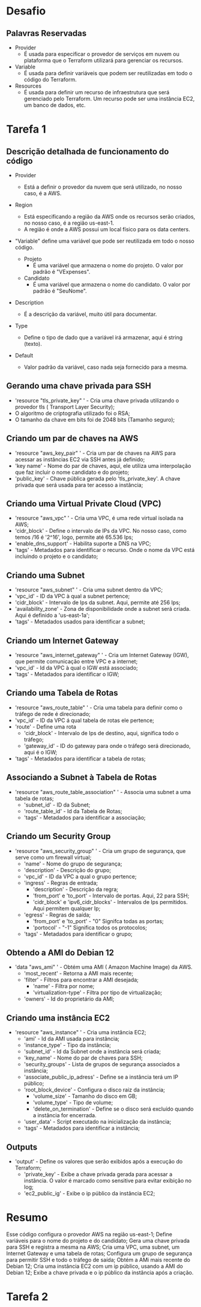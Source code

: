 # Desafio

## Palavras Reservadas

   - Provider
      - É usada para especificar o provedor de serviços em nuvem ou plataforma que o Terraform utilizará para gerenciar os recursos.
   - Variable
      - É usada para definir variáveis que podem ser reutilizadas em todo o código do Terraform.
   - Resources
      - É usada para definir um recurso de infraestrutura que será gerenciado pelo Terraform. Um recurso pode ser uma instância EC2, um banco de dados, etc.

# Tarefa 1

## Descrição detalhada de funcionamento do código

- Provider
   - Está a definir o provedor da nuvem que será utilizado, no nosso caso, é a AWS.
     
- Region
   - Está especificando a região da AWS onde os recursos serão criados, no nosso caso, é a região us-east-1.
   - A região é onde a AWS possui um local físico para os data centers.


- "Variable" define uma variável que pode ser reutilizada em todo o nosso código.
    - Projeto
      - É uma variável que armazena o nome do projeto. O valor por padrão é "VExpenses".
    - Candidato
      - É uma variável que armazena o nome do candidato. O valor por padrão é "SeuNome".

- Description
  - É a descrição da variável, muito útil para documentar.

- Type
  - Define o tipo de dado que a variável irá armazenar, aqui é string (texto).

- Default
  - Valor padrão da variável, caso nada seja fornecido para a mesma.

## Gerando uma chave privada para SSH
   - 'resource "tls_private_key" ' - Cria uma chave privada utilizando o provedor tls ( Transport Layer Security);
   - O algoritmo de criptografia utilizado foi o RSA;
   - O tamanho da chave em bits foi de 2048 bits (Tamanho seguro);
## Criando um par de chaves na AWS
   - 'resource "aws_key_pair" ' - Cria um par de chaves na AWS para acessar as instâncias EC2 via SSH antes já definido;
   - 'key name' - Nome do par de chaves, aqui, ele utiliza uma interpolação que faz incluir o nome candidato e do projeto;
   - 'public_key' - Chave pública gerada pelo 'tls_private_key'. A chave privada que será usada para ter acesso a instância;
## Criando uma Virtual Private Cloud (VPC)
   - 'resource "aws_vpc" ' - Cria uma VPC, é uma rede virtual isolada na AWS;
   - 'cidr_block' - Define o intervalo de IPs da VPC. No nosso caso, como temos /16 é '2^16', logo, permite até 65.536 Ips;
   - 'enable_dns_support' - Habilita suporte a DNS na VPC;
   - 'tags' - Metadados para identificar o recurso. Onde o nome da VPC está incluindo o projeto e o candidato;
## Criando uma Subnet
   - 'resource "aws_subnet" ' - Cria uma subnet dentro da VPC;
   - 'vpc_id' - ID da VPC à qual a subnet pertence;
   - 'cidr_block' - Intervalo de Ips da subnet. Aqui, permite até 256 Ips;
   - 'availability_zone' - Zona de disponibilidade onde a subnet será criada. Aqui é definido a 'us-east-1a';
   - 'tags' - Metadados usados para identificar a subnet;
## Criando um Internet Gateway
   - 'resource "aws_internet_gateway" ' - Cria um Internet Gateway (IGW), que permite comunicação entre VPC e a internet;
   - 'vpc_id' - Id da VPC à qual o IGW está associado;
   - 'tags' - Metadados para identificar o IGW;
## Criando uma Tabela de Rotas
   - 'resource "aws_route_table" ' - Cria uma tabela para definir como o tráfego de rede é direcionado;
   - 'vpc_id' - ID da VPC á qual tabela de rotas ele pertence;
   - 'route' - Define uma rota
     - 'cidr_block' - Intervalo de Ips de destino, aqui, significa todo o tráfego;
     - 'gateway_id' - ID do gateway para onde o tráfego será direcionado, aqui é o IGW;
   - 'tags' - Metadados para identificar a tabela de rotas;
## Associando a Subnet à Tabela de Rotas
   - 'resource "aws_route_table_association" ' - Associa uma subnet a uma tabela de rotas;
     - 'subnet_id' - ID da Subnet;
     - 'route_table_id' - Id da Tabela de Rotas;
     - 'tags' - Metadados para identificar a associação;
## Criando um Security Group
   - 'resource "aws_security_group" ' - Cria um grupo de segurança, que serve como um firewall virtual;
      - 'name' - Nome do grupo de segurança;
      - 'description' - Descrição do grupo;
      - 'vpc_id' - ID da VPC a qual o grupo pertence;
      - 'ingress' - Regras de entrada;
         - 'description' - Descrição da regra;
         - 'from_port' e 'to_port' - Intervalo de portas. Aqui, 22 para SSH;
         - 'cidr_block' e 'ipv6_cidr_blocks' - Intervalos de Ips permitidos. Aqui permitem qualquer Ip;
      - 'egress' - Regras de saída;
          - 'from_port' e 'to_port' - "0" Signifca todas as portas;
          - 'portocol' - "-1" Significa todos os protocolos;
      - 'tags' - Metadados para identificar o grupo;
## Obtendo a AMI do Debian 12
  - 'data "aws_ami" ' - Obtém uma AMI ( Amazon Machine Image) da AWS.
     - 'most_recent' - Retorna a AMI mais recente;
     - 'filter' - Filtros para encontrar a AMI desejada;
        - 'name' - Filtra por nome;
        - 'virtualization-type' - Filtra por tipo de virtualização;
     - 'owners' - Id do proprietário da AMI;

## Criando uma instância EC2
   - 'resource "aws_instance" ' -  Cria uma instância EC2;
      - 'ami' - Id da AMI usada para instância;
      - 'instance_type' - Tipo da instância;
      - 'subnet_id' - Id da Subnet onde a instância será criada;
      - 'key_name' - Nome do par de chaves para SSH;
      - 'security_groups' - Lista de grupos de segurança associados a instância;
      - 'associate_public_ip_adress' - Define se a instância terá um IP público;
      - 'root_block_device' - Configura o disco raiz da instância;
         - 'volume_size' - Tamanho do disco em GB;
         - 'volume_type' - Tipo de volume;
         - 'delete_on_termination' - Define se o disco será excluído quando a instância for encerrada.
      - 'user_data' - Script executado na inicialização da instância;
      - 'tags' - Metadados para identificar a instância;
## Outputs 
  - 'output' - Define os valores que serão exibidos após a execução do Terraform;
     - 'private_key' - Exibe a chave privada gerada para acessar a instância. O valor é marcado como sensitive para evitar exibição no log;
     - 'ec2_public_ig' - Exibe o ip público da instância EC2;
   
# Resumo
Esse código configura o provedor AWS na região us-east-1;
Define variáveis para o nome do projeto e do candidato;
Gera uma chave privada para SSH e registra a mesma na AWS; 
Cria uma VPC, uma subnet, um Internet Gateway e uma tabela de rotas;
Configura um grupo de segurança para permitir SSH e todo o tráfego de saída; 
Obtém a AMi mais recente do Debian 12;
Cria uma instância EC2 com um ip público, usando a AMI do Debian 12; 
Exibe a chave privada e o ip público da instância após a criação.

# Tarefa 2
